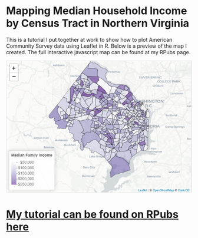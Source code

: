 # Mapping Median Household Income by Census Tract in Northern Virginia

This is a tutorial I put together at work to show how to plot American Community Survey data using Leaflet in R. Below is a preview of the map I created. The full interactive javascript map can be found at my RPubs page.

![](./imgs/map.png)

# [My tutorial can be found on RPubs here](http://rpubs.com/grieves_c/nova-median-income-map)




